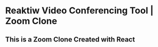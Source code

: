 <h1>Reaktiw Video Conferencing Tool | Zoom Clone</h1>

<h2>This is a Zoom Clone Created with React</h2>

